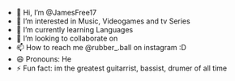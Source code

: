 - 👋 Hi, I’m @JamesFree17
- 👀 I’m interested in Music, Videogames and tv Series
- 🌱 I’m currently learning Languages
- 💞️ I’m looking to collaborate on 
- 📫 How to reach me @rubber_.ball on instagram :D
- 😄 Pronouns: He
- ⚡ Fun fact: im the greatest guitarrist, bassist, drumer of all time 

<!---
JamesFree17/JamesFree17 is a ✨ special ✨ repository because its `README.md` (this file) appears on your GitHub profile.
You can click the Preview link to take a look at your changes.
--->
